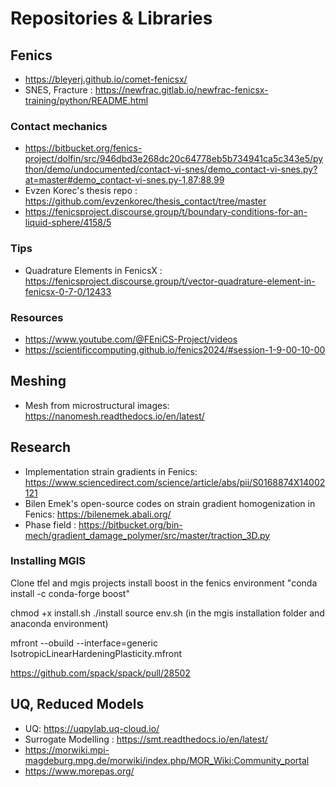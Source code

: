 # Repositories & Libraries
## Fenics
- https://bleyerj.github.io/comet-fenicsx/
- SNES, Fracture : https://newfrac.gitlab.io/newfrac-fenicsx-training/python/README.html

### Contact mechanics
- https://bitbucket.org/fenics-project/dolfin/src/946dbd3e268dc20c64778eb5b734941ca5c343e5/python/demo/undocumented/contact-vi-snes/demo_contact-vi-snes.py?at=master#demo_contact-vi-snes.py-1,87:88,99
- Evzen Korec's thesis repo : https://github.com/evzenkorec/thesis_contact/tree/master
- https://fenicsproject.discourse.group/t/boundary-conditions-for-an-liquid-sphere/4158/5
  
### Tips
- Quadrature Elements in FenicsX : https://fenicsproject.discourse.group/t/vector-quadrature-element-in-fenicsx-0-7-0/12433

### Resources
- https://www.youtube.com/@FEniCS-Project/videos
- https://scientificcomputing.github.io/fenics2024/#session-1-9-00-10-00

## Meshing
- Mesh from microstructural images: https://nanomesh.readthedocs.io/en/latest/
## Research
- Implementation strain gradients in Fenics: https://www.sciencedirect.com/science/article/abs/pii/S0168874X14002121
- Bilen Emek's open-source codes on strain gradient homogenization in Fenics:  https://bilenemek.abali.org/
- Phase field : https://bitbucket.org/bin-mech/gradient_damage_polymer/src/master/traction_3D.py

### Installing MGIS
Clone tfel and mgis projects
install boost in the fenics environment "conda install -c conda-forge boost"

chmod +x install.sh
./install
source env.sh (in the mgis installation folder and anaconda environment)

mfront --obuild --interface=generic IsotropicLinearHardeningPlasticity.mfront

https://github.com/spack/spack/pull/28502


## UQ, Reduced Models
- UQ: https://uqpylab.uq-cloud.io/
- Surrogate Modelling : https://smt.readthedocs.io/en/latest/
- https://morwiki.mpi-magdeburg.mpg.de/morwiki/index.php/MOR_Wiki:Community_portal
- https://www.morepas.org/

